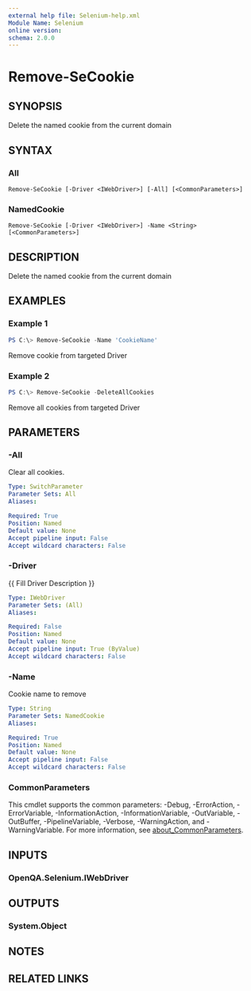 ```yaml
---
external help file: Selenium-help.xml
Module Name: Selenium
online version:
schema: 2.0.0
---
```


# Remove-SeCookie

## SYNOPSIS
Delete the named cookie from the current domain

## SYNTAX

### All
```
Remove-SeCookie [-Driver <IWebDriver>] [-All] [<CommonParameters>]
```

### NamedCookie
```
Remove-SeCookie [-Driver <IWebDriver>] -Name <String> [<CommonParameters>]
```

## DESCRIPTION
Delete the named cookie from the current domain

## EXAMPLES

### Example 1
```powershell
PS C:\> Remove-SeCookie -Name 'CookieName'
```

Remove cookie from targeted Driver

### Example 2
```powershell
PS C:\> Remove-SeCookie -DeleteAllCookies
```

Remove all cookies from targeted Driver

## PARAMETERS

### -All
Clear all cookies.

```yaml
Type: SwitchParameter
Parameter Sets: All
Aliases:

Required: True
Position: Named
Default value: None
Accept pipeline input: False
Accept wildcard characters: False
```

### -Driver
{{ Fill Driver Description }}

```yaml
Type: IWebDriver
Parameter Sets: (All)
Aliases:

Required: False
Position: Named
Default value: None
Accept pipeline input: True (ByValue)
Accept wildcard characters: False
```

### -Name
Cookie name to remove

```yaml
Type: String
Parameter Sets: NamedCookie
Aliases:

Required: True
Position: Named
Default value: None
Accept pipeline input: False
Accept wildcard characters: False
```

### CommonParameters
This cmdlet supports the common parameters: -Debug, -ErrorAction, -ErrorVariable, -InformationAction, -InformationVariable, -OutVariable, -OutBuffer, -PipelineVariable, -Verbose, -WarningAction, and -WarningVariable. For more information, see [about_CommonParameters](http://go.microsoft.com/fwlink/?LinkID=113216).

## INPUTS

### OpenQA.Selenium.IWebDriver

## OUTPUTS

### System.Object
## NOTES

## RELATED LINKS
